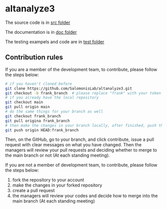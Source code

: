 # altanalyze3

The source code is in [src folder](./src)

The documentation is in [doc folder](./doc)

The testing exampels and code are in [test folder](./test)

## Contribution rules

If you are a member of the development team, to contribute, please follow the steps below:

```bash
# if you haven't cloned before
git clone https://github.com/SalomonisLab/altanalyze3.git
git checkout -b frank_branch  # please replace "frank" with your token
# if you already have the local repository
git checkout main
git pull origin main
# do the same things for your branch as well
git checkout frank_branch
git pull origina frank_branch
# then make the changes in your branch locally, after finished, push them to the correpsonding branch on GitHub
git push origin HEAD:frank_branch
```

Then, on the GitHub, go to your branch, and click contribute, issue a pull request with clear messages on what you have changed. Then the managers will review your pull requests and deciding whether to merge to the main branch or not (At each standing meeting).

If you are not a member of development team, to contribute, please follow the steps below:

1. fork the repository to your account
2. make the changes in your forked repository
3. create a pull request
4. the managers will review your codes and decide how to merge into the main branch (At each standing meeting)
